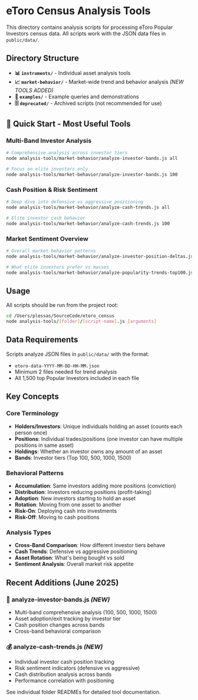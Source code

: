 # eToro Census Analysis Tools

This directory contains analysis scripts for processing eToro Popular Investors census data. All scripts work with the JSON data files in `public/data/`.

## Directory Structure

- **📊 `instruments/`** - Individual asset analysis tools
- **📈 `market-behavior/`** - Market-wide trend and behavior analysis *(NEW TOOLS ADDED)*
- **📝 `examples/`** - Example queries and demonstrations
- **🗄️ `deprecated/`** - Archived scripts (not recommended for use)

## 🚀 Quick Start - Most Useful Tools

### **Multi-Band Investor Analysis**
```bash
# Comprehensive analysis across investor tiers
node analysis-tools/market-behavior/analyze-investor-bands.js all

# Focus on elite investors only
node analysis-tools/market-behavior/analyze-investor-bands.js 100
```

### **Cash Position & Risk Sentiment**
```bash
# Deep dive into defensive vs aggressive positioning
node analysis-tools/market-behavior/analyze-cash-trends.js all

# Elite investor cash behavior
node analysis-tools/market-behavior/analyze-cash-trends.js 100
```

### **Market Sentiment Overview**
```bash
# Overall market behavior patterns
node analysis-tools/market-behavior/analyze-investor-position-deltas.js

# What elite investors prefer vs masses
node analysis-tools/market-behavior/analyze-popularity-trends-top100.js
```

## Usage

All scripts should be run from the project root:
```bash
cd /Users/plessas/SourceCode/etoro_census
node analysis-tools/[folder]/[script-name].js [arguments]
```

## Data Requirements

Scripts analyze JSON files in `public/data/` with the format:
- `etoro-data-YYYY-MM-DD-HH-MM.json`
- Minimum 2 files needed for trend analysis
- All 1,500 top Popular Investors included in each file

## Key Concepts

### Core Terminology
- **Holders/Investors**: Unique individuals holding an asset (counts each person once)
- **Positions**: Individual trades/positions (one investor can have multiple positions in same asset)
- **Holdings**: Whether an investor owns any amount of an asset
- **Bands**: Investor tiers (Top 100, 500, 1000, 1500)

### Behavioral Patterns
- **Accumulation**: Same investors adding more positions (conviction)
- **Distribution**: Investors reducing positions (profit-taking)
- **Adoption**: New investors starting to hold an asset
- **Rotation**: Moving from one asset to another
- **Risk-On**: Deploying cash into investments
- **Risk-Off**: Moving to cash positions

### Analysis Types
- **Cross-Band Comparison**: How different investor tiers behave
- **Cash Trends**: Defensive vs aggressive positioning
- **Asset Rotation**: What's being bought vs sold
- **Sentiment Analysis**: Overall market risk appetite

## Recent Additions (June 2025)

### 🎯 **analyze-investor-bands.js** *(NEW)*
- Multi-band comprehensive analysis (100, 500, 1000, 1500)
- Asset adoption/exit tracking by investor tier
- Cash position changes across bands
- Cross-band behavioral comparison

### 💰 **analyze-cash-trends.js** *(NEW)*
- Individual investor cash position tracking
- Risk sentiment indicators (defensive vs aggressive)
- Cash distribution analysis across bands
- Performance correlation with positioning

See individual folder READMEs for detailed tool documentation.
